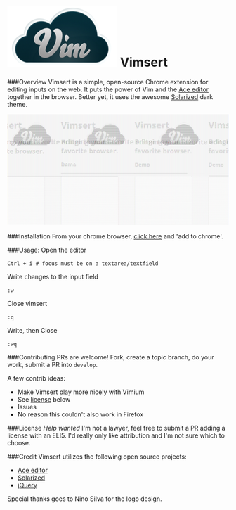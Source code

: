 ![Vimsert logo](/demo/assets/logo.png)
Vimsert
=======

###Overview
Vimsert is a simple, open-source Chrome extension for editing inputs on the
web. It puts the power of Vim and the [Ace editor][ace_editor] together in the
browser. Better yet, it uses the awesome [Solarized][solarized_theme] dark theme.

![Animated GIF demo](/demo/assets/demo.gif)

###Installation
From your chrome browser, [click here][vimsert_plugin] and 'add to chrome'.

###Usage:
Open the editor
    
    Ctrl + i # focus must be on a textarea/textfield

Write changes to the input field

    :w

Close vimsert

    :q

Write, then Close

    :wq

###Contributing
PRs are welcome! Fork, create a topic branch, do your work, submit a PR into
`develop`.

A few contrib ideas:
- Make Vimsert play more nicely with Vimium
- See [license](#license) below
- Issues
- No reason this couldn't also work in Firefox

###License
*Help wanted* I'm not a lawyer, feel free to submit a PR adding a license with
an ELI5. I'd really only like attribution and I'm not sure which to choose.

###Credit
Vimsert utilizes the following open source projects:
- [Ace editor](ace_editor)
- [Solarized](solarized_theme)
- [jQuery](jquery_home)

Special thanks goes to Nino Silva for the logo design.

[ace_editor]: http://ace.c9.io
[solarized_theme]: http://ethanschoonover.com/solarized
[jquery_home]: https://jquery.com
[vimsert_plugin]: https://chrome.google.com/webstore/detail/vimsert/eljjplndnkopkklknfggleclpmiiddac
[ace_license]: https://github.com/ajaxorg/ace/blob/master/LICENSE
